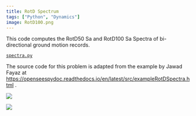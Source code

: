 ```yaml
---
title: RotD Spectrum
tags: ["Python", "Dynamics"]
image: RotD100.png
---
```


This code computes the RotD50 Sa and RotD100 Sa Spectra of bi-directional
ground motion records.

[`spectra.py`](spectra.py)

The source code for this problem is adapted from the example by Jawad Fayaz 
at https://openseespydoc.readthedocs.io/en/latest/src/exampleRotDSpectra.html .

![](RotD100.png)

![](RotD50.png)

